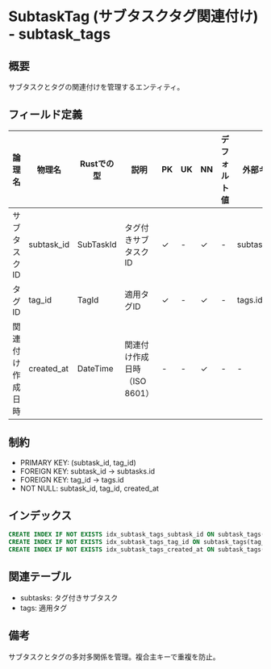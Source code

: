 # SubtaskTag (サブタスクタグ関連付け) - subtask_tags

## 概要
サブタスクとタグの関連付けを管理するエンティティ。

## フィールド定義

| 論理名 | 物理名 | Rustでの型 | 説明 | PK | UK | NN | デフォルト値 | 外部キー | PostgreSQL型 | SQLite型 | TypeScript型 |
|--------|--------|-----------|------|----|----|----|-----------|---------|-----------|---------|-----------|
| サブタスクID | subtask_id | SubTaskId | タグ付きサブタスクID | ✓ | - | ✓ | - | subtasks.id | UUID | TEXT | string |
| タグID | tag_id | TagId | 適用タグID | ✓ | - | ✓ | - | tags.id | UUID | TEXT | string |
| 関連付け作成日時 | created_at | DateTime<Utc> | 関連付け作成日時（ISO 8601） | - | - | ✓ | - | - | TIMESTAMPTZ | TEXT | string |

## 制約
- PRIMARY KEY: (subtask_id, tag_id)
- FOREIGN KEY: subtask_id → subtasks.id
- FOREIGN KEY: tag_id → tags.id
- NOT NULL: subtask_id, tag_id, created_at

## インデックス
```sql
CREATE INDEX IF NOT EXISTS idx_subtask_tags_subtask_id ON subtask_tags(subtask_id);
CREATE INDEX IF NOT EXISTS idx_subtask_tags_tag_id ON subtask_tags(tag_id);
CREATE INDEX IF NOT EXISTS idx_subtask_tags_created_at ON subtask_tags(created_at);
```

## 関連テーブル
- subtasks: タグ付きサブタスク
- tags: 適用タグ

## 備考
サブタスクとタグの多対多関係を管理。複合主キーで重複を防止。